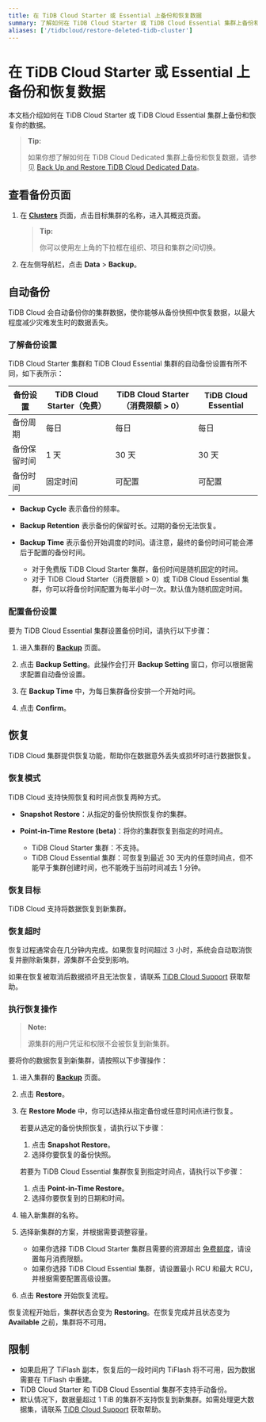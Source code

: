 ```yaml
---
title: 在 TiDB Cloud Starter 或 Essential 上备份和恢复数据
summary: 了解如何在 TiDB Cloud Starter 或 TiDB Cloud Essential 集群上备份和恢复你的数据。
aliases: ['/tidbcloud/restore-deleted-tidb-cluster']
---
```


# 在 TiDB Cloud Starter 或 Essential 上备份和恢复数据

本文档介绍如何在 TiDB Cloud Starter 或 TiDB Cloud Essential 集群上备份和恢复你的数据。

> **Tip:**
>
> 如果你想了解如何在 TiDB Cloud Dedicated 集群上备份和恢复数据，请参见 [Back Up and Restore TiDB Cloud Dedicated Data](/tidb-cloud/backup-and-restore.md)。

## 查看备份页面

1. 在 [**Clusters**](https://tidbcloud.com/project/clusters) 页面，点击目标集群的名称，进入其概览页面。

    > **Tip:**
    >
    > 你可以使用左上角的下拉框在组织、项目和集群之间切换。

2. 在左侧导航栏，点击 **Data** > **Backup**。

## 自动备份

TiDB Cloud 会自动备份你的集群数据，使你能够从备份快照中恢复数据，以最大程度减少灾难发生时的数据丢失。

### 了解备份设置

TiDB Cloud Starter 集群和 TiDB Cloud Essential 集群的自动备份设置有所不同，如下表所示：

| 备份设置         | TiDB Cloud Starter（免费） | TiDB Cloud Starter（消费限额 > 0） | TiDB Cloud Essential |
|------------------|----------------------------|----------------------------|----------------------------|
| 备份周期         | 每日                       | 每日                       | 每日                       |
| 备份保留时间     | 1 天                       | 30 天                      | 30 天                      |
| 备份时间         | 固定时间                   | 可配置                     | 可配置                     |

- **Backup Cycle** 表示备份的频率。

- **Backup Retention** 表示备份的保留时长。过期的备份无法恢复。

- **Backup Time** 表示备份开始调度的时间。请注意，最终的备份时间可能会滞后于配置的备份时间。

    - 对于免费版 TiDB Cloud Starter 集群，备份时间是随机固定的时间。
    - 对于 TiDB Cloud Starter（消费限额 > 0）或 TiDB Cloud Essential 集群，你可以将备份时间配置为每半小时一次。默认值为随机固定时间。

### 配置备份设置

要为 TiDB Cloud Essential 集群设置备份时间，请执行以下步骤：

1. 进入集群的 [**Backup**](#view-the-backup-page) 页面。

2. 点击 **Backup Setting**。此操作会打开 **Backup Setting** 窗口，你可以根据需求配置自动备份设置。

3. 在 **Backup Time** 中，为每日集群备份安排一个开始时间。

4. 点击 **Confirm**。

## 恢复

TiDB Cloud 集群提供恢复功能，帮助你在数据意外丢失或损坏时进行数据恢复。

### 恢复模式

TiDB Cloud 支持快照恢复和时间点恢复两种方式。

- **Snapshot Restore**：从指定的备份快照恢复你的集群。

- **Point-in-Time Restore (beta)**：将你的集群恢复到指定的时间点。

    - TiDB Cloud Starter 集群：不支持。
    - TiDB Cloud Essential 集群：可恢复到最近 30 天内的任意时间点，但不能早于集群创建时间，也不能晚于当前时间减去 1 分钟。

### 恢复目标

TiDB Cloud 支持将数据恢复到新集群。

### 恢复超时

恢复过程通常会在几分钟内完成。如果恢复时间超过 3 小时，系统会自动取消恢复并删除新集群，源集群不会受到影响。

如果在恢复被取消后数据损坏且无法恢复，请联系 [TiDB Cloud Support](/tidb-cloud/tidb-cloud-support.md) 获取帮助。

### 执行恢复操作

> **Note:**
>
> 源集群的用户凭证和权限不会被恢复到新集群。

要将你的数据恢复到新集群，请按照以下步骤操作：

1. 进入集群的 [**Backup**](#view-the-backup-page) 页面。

2. 点击 **Restore**。

3. 在 **Restore Mode** 中，你可以选择从指定备份或任意时间点进行恢复。

    <SimpleTab>
    <div label="Snapshot Restore">

    若要从选定的备份快照恢复，请执行以下步骤：

    1. 点击 **Snapshot Restore**。
    2. 选择你要恢复的备份快照。

    </div>
    <div label="Point-in-Time Restore">

    若要为 TiDB Cloud Essential 集群恢复到指定时间点，请执行以下步骤：

    1. 点击 **Point-in-Time Restore**。
    2. 选择你要恢复到的日期和时间。

    </div>
    </SimpleTab>

4. 输入新集群的名称。
5. 选择新集群的方案，并根据需要调整容量。

    - 如果你选择 TiDB Cloud Starter 集群且需要的资源超出 [免费额度](/tidb-cloud/select-cluster-tier.md#usage-quota)，请设置每月消费限额。
    - 如果你选择 TiDB Cloud Essential 集群，请设置最小 RCU 和最大 RCU，并根据需要配置高级设置。

6. 点击 **Restore** 开始恢复流程。

恢复流程开始后，集群状态会变为 **Restoring**。在恢复完成并且状态变为 **Available** 之前，集群将不可用。

## 限制

- 如果启用了 TiFlash 副本，恢复后的一段时间内 TiFlash 将不可用，因为数据需要在 TiFlash 中重建。
- TiDB Cloud Starter 和 TiDB Cloud Essential 集群不支持手动备份。
- 默认情况下，数据量超过 1 TiB 的集群不支持恢复到新集群。如需处理更大数据集，请联系 [TiDB Cloud Support](/tidb-cloud/tidb-cloud-support.md) 获取帮助。